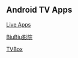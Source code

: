 ## Android TV Apps

[Live Apps](https://vinswu.github.io/live/)

[BiuBiu影院](https://vinswu.github.io/biubiu/)

[TVBox](https://vinswu.github.io/tvbox/)
